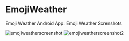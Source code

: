 # EmojiWeather
Emoji Weather Android App:
Emoji Weather Screnshots

![emojiweatherscreenshot](https://user-images.githubusercontent.com/20077873/33432652-d45638b4-d5a6-11e7-87a4-cb3d11847044.JPG)
![emojiweatherscreenshot2](https://user-images.githubusercontent.com/20077873/33432653-d46a534e-d5a6-11e7-8de5-f29d0ac37a8c.JPG)
